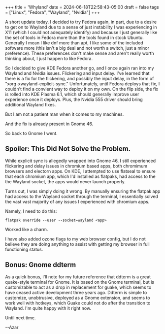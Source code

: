 +++
title = 'Whyland'
date = 2024-06-18T22:58:43-05:00
draft = false
tags = ["Linux", "Fedora", "Wayland", "Nvidia"]
+++

A short update today. I decided to try Fedora again, in part, due to a desire to get on to Wayland due to a sense of just instability I was experiencing in X11 (which I could not adequately identify) and because I just generally like the set of tools in Fedora more than the tools found in stock Ubuntu. Generally I mean I like dnf more than apt, I like some of the included software more (this isn't a big deal and not worth a switch, just a minor preference). These preferences don't make sense and aren't really worth thinking about, I just happen to like Fedora. 

So I decided to give KDE Fedora another go, and I once again ran into my Wayland and Nvidia issues. Flickering and input delay. I've learned that there is a fix for the flickering, and possibly the input delay, in the form of "xorg-xwayland-explicit-sync." Unfortunately, until Fedora deploys that fix, I couldn't find a convient way to deploy it on my own. On the flip side, the fix is rolled into KDE Plasma 6.1, which should generally improve user experience once it deploys. Plus, the Nvidia 555 driver should bring additional Wayland fixes. 

But I am not a patient man when it comes to my machines. 

And the fix is already present in Gnome 46.

So back to Gnome I went.

## Spoiler: This Did Not Solve the Problem.

While explicit sync is allegedly wrapped into Gnome 46, I still experienced flickering and delay issues in chromium based apps, both chromimum browsers and electorn apps. On KDE, I attempted to use flatseal to ensure that each chromium app, which I'd installed as flatpaks, had access to the the Wayland socket, the apps would never launch properly. 

Turns out, I was simply doing it wrong. By manually ensuring the flatpak app had access to the Wayland socket through the terminal, I essentially solved the vast vast majority of any issues I experienced with chromium apps. 

Namely, I need to do this:

```
flatpak override --user --socket=wayland <app>
```

Worked like a charm. 

I have also added ozone flags to my web browser config, but I do not believe they are doing anything to assist with getting my browser in full functioning status. 

## Bonus: Gnome ddterm

As a quick bonus, I'll note for my future reference that ddterm is a great quake-style terminal for Gnome. It is based on the Gnome terminal, but is customizable to act as a drop in replacement for guake, which seems to have ceased active development three years ago. Ddterm is simple to customize, unobtrusive, deployed as a Gnome extension, and seems to work well with hotkeys, which Guake could not do after the transition to Wayland. I'm quite happy with it right now.

Until next time.

--Azar

